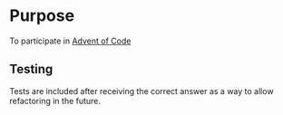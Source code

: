# Purpose
To participate in [Advent of Code](https://adventofcode.com/)

## Testing
Tests are included after receiving the correct answer as a way to allow refactoring in the future.